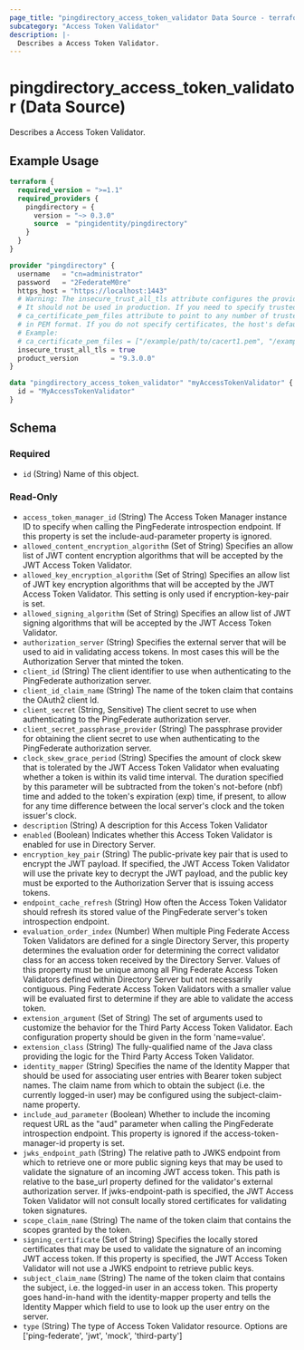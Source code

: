 ```yaml
---
page_title: "pingdirectory_access_token_validator Data Source - terraform-provider-pingdirectory"
subcategory: "Access Token Validator"
description: |-
  Describes a Access Token Validator.
---
```


# pingdirectory_access_token_validator (Data Source)

Describes a Access Token Validator.

## Example Usage

```terraform
terraform {
  required_version = ">=1.1"
  required_providers {
    pingdirectory = {
      version = "~> 0.3.0"
      source  = "pingidentity/pingdirectory"
    }
  }
}

provider "pingdirectory" {
  username   = "cn=administrator"
  password   = "2FederateM0re"
  https_host = "https://localhost:1443"
  # Warning: The insecure_trust_all_tls attribute configures the provider to trust any certificate presented by the PingDirectory server.
  # It should not be used in production. If you need to specify trusted CA certificates, use the
  # ca_certificate_pem_files attribute to point to any number of trusted CA certificate files
  # in PEM format. If you do not specify certificates, the host's default root CA set will be used.
  # Example:
  # ca_certificate_pem_files = ["/example/path/to/cacert1.pem", "/example/path/to/cacert2.pem"]
  insecure_trust_all_tls = true
  product_version        = "9.3.0.0"
}

data "pingdirectory_access_token_validator" "myAccessTokenValidator" {
  id = "MyAccessTokenValidator"
}
```

<!-- schema generated by tfplugindocs -->
## Schema

### Required

- `id` (String) Name of this object.

### Read-Only

- `access_token_manager_id` (String) The Access Token Manager instance ID to specify when calling the PingFederate introspection endpoint. If this property is set the include-aud-parameter property is ignored.
- `allowed_content_encryption_algorithm` (Set of String) Specifies an allow list of JWT content encryption algorithms that will be accepted by the JWT Access Token Validator.
- `allowed_key_encryption_algorithm` (Set of String) Specifies an allow list of JWT key encryption algorithms that will be accepted by the JWT Access Token Validator. This setting is only used if encryption-key-pair is set.
- `allowed_signing_algorithm` (Set of String) Specifies an allow list of JWT signing algorithms that will be accepted by the JWT Access Token Validator.
- `authorization_server` (String) Specifies the external server that will be used to aid in validating access tokens. In most cases this will be the Authorization Server that minted the token.
- `client_id` (String) The client identifier to use when authenticating to the PingFederate authorization server.
- `client_id_claim_name` (String) The name of the token claim that contains the OAuth2 client Id.
- `client_secret` (String, Sensitive) The client secret to use when authenticating to the PingFederate authorization server.
- `client_secret_passphrase_provider` (String) The passphrase provider for obtaining the client secret to use when authenticating to the PingFederate authorization server.
- `clock_skew_grace_period` (String) Specifies the amount of clock skew that is tolerated by the JWT Access Token Validator when evaluating whether a token is within its valid time interval. The duration specified by this parameter will be subtracted from the token's not-before (nbf) time and added to the token's expiration (exp) time, if present, to allow for any time difference between the local server's clock and the token issuer's clock.
- `description` (String) A description for this Access Token Validator
- `enabled` (Boolean) Indicates whether this Access Token Validator is enabled for use in Directory Server.
- `encryption_key_pair` (String) The public-private key pair that is used to encrypt the JWT payload. If specified, the JWT Access Token Validator will use the private key to decrypt the JWT payload, and the public key must be exported to the Authorization Server that is issuing access tokens.
- `endpoint_cache_refresh` (String) How often the Access Token Validator should refresh its stored value of the PingFederate server's token introspection endpoint.
- `evaluation_order_index` (Number) When multiple Ping Federate Access Token Validators are defined for a single Directory Server, this property determines the evaluation order for determining the correct validator class for an access token received by the Directory Server. Values of this property must be unique among all Ping Federate Access Token Validators defined within Directory Server but not necessarily contiguous. Ping Federate Access Token Validators with a smaller value will be evaluated first to determine if they are able to validate the access token.
- `extension_argument` (Set of String) The set of arguments used to customize the behavior for the Third Party Access Token Validator. Each configuration property should be given in the form 'name=value'.
- `extension_class` (String) The fully-qualified name of the Java class providing the logic for the Third Party Access Token Validator.
- `identity_mapper` (String) Specifies the name of the Identity Mapper that should be used for associating user entries with Bearer token subject names. The claim name from which to obtain the subject (i.e. the currently logged-in user) may be configured using the subject-claim-name property.
- `include_aud_parameter` (Boolean) Whether to include the incoming request URL as the "aud" parameter when calling the PingFederate introspection endpoint. This property is ignored if the access-token-manager-id property is set.
- `jwks_endpoint_path` (String) The relative path to JWKS endpoint from which to retrieve one or more public signing keys that may be used to validate the signature of an incoming JWT access token. This path is relative to the base_url property defined for the validator's external authorization server. If jwks-endpoint-path is specified, the JWT Access Token Validator will not consult locally stored certificates for validating token signatures.
- `scope_claim_name` (String) The name of the token claim that contains the scopes granted by the token.
- `signing_certificate` (Set of String) Specifies the locally stored certificates that may be used to validate the signature of an incoming JWT access token. If this property is specified, the JWT Access Token Validator will not use a JWKS endpoint to retrieve public keys.
- `subject_claim_name` (String) The name of the token claim that contains the subject, i.e. the logged-in user in an access token. This property goes hand-in-hand with the identity-mapper property and tells the Identity Mapper which field to use to look up the user entry on the server.
- `type` (String) The type of Access Token Validator resource. Options are ['ping-federate', 'jwt', 'mock', 'third-party']

